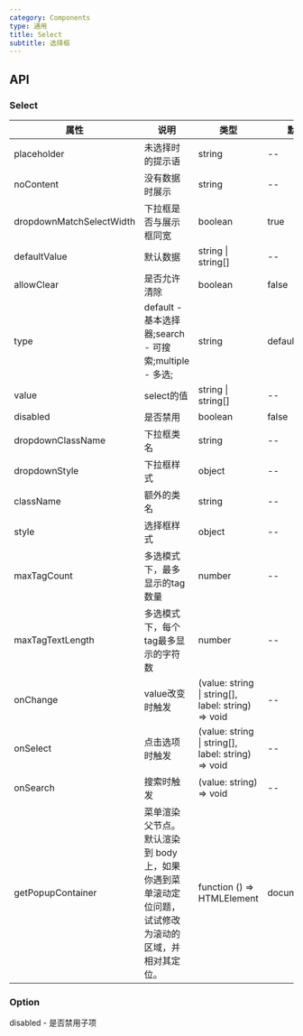```yaml
---
category: Components
type: 通用
title: Select
subtitle: 选择框
---
```


## API

### Select

| 属性 | 说明 | 类型 | 默认值 |
| --- | --- | ---  | ---   |
|placeholder|未选择时的提示语|string|--|
|noContent|没有数据时展示|string|--|
|dropdownMatchSelectWidth|下拉框是否与展示框同宽|boolean|true|
|defaultValue|默认数据|string \| string[]|--|
|allowClear|是否允许清除|boolean|false|
|type|default - 基本选择器;search - 可搜索;multiple - 多选;|string|default|
|value|select的值|string \| string[]|--|
|disabled|是否禁用|boolean|false|
|dropdownClassName|下拉框类名|string|--|
|dropdownStyle|下拉框样式|object|--|
|className|额外的类名|string|--|
|style|选择框样式|object|--|
|maxTagCount|多选模式下，最多显示的tag数量|number|--|
|maxTagTextLength|多选模式下，每个tag最多显示的字符数|number|--|
|onChange|value改变时触发|(value: string \| string[], label: string) => void|--|
|onSelect|点击选项时触发|(value: string \| string[], label: string) => void|--|
|onSearch|搜索时触发|(value: string) => void|--|
| getPopupContainer       | 菜单渲染父节点。默认渲染到 body 上，如果你遇到菜单滚动定位问题，试试修改为滚动的区域，并相对其定位。   | function () => HTMLElement                                                             | document.body |

### Option

disabled - 是否禁用子项
